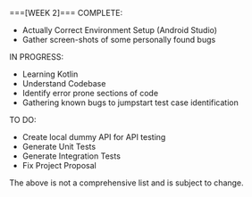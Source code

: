 ===[WEEK 2]===
COMPLETE:
* Actually Correct Environment Setup (Android Studio)
* Gather screen-shots of some personally found bugs

IN PROGRESS:
* Learning Kotlin
* Understand Codebase
* Identify error prone sections of code
* Gathering known bugs to jumpstart test case identification

TO DO:
* Create local dummy API for API testing
* Generate Unit Tests
* Generate Integration Tests
* Fix Project Proposal

The above is not a comprehensive list and is subject to change.
